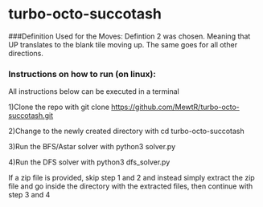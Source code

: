 # turbo-octo-succotash

###Definition Used for the Moves:
Defintion 2 was chosen. Meaning that UP translates to the blank tile moving up. The same goes for all other directions.

### Instructions on how to run (on linux):

All instructions below can be executed in a terminal

1)Clone the repo with git clone https://github.com/MewtR/turbo-octo-succotash.git

2)Change to the newly created directory with cd turbo-octo-succotash

3)Run the BFS/Astar solver with python3 solver.py

4)Run the DFS solver with python3 dfs_solver.py

If a zip file is provided, skip step 1 and 2 and instead simply extract the zip file and go inside the directory with the extracted files,
then continue with step 3 and 4

